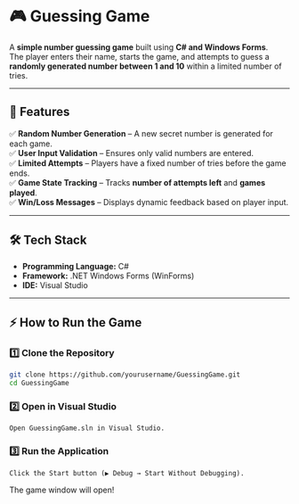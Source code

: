 # 🎮 Guessing Game

A **simple number guessing game** built using **C# and Windows Forms**.  
The player enters their name, starts the game, and attempts to guess a **randomly generated number between 1 and 10** within a limited number of tries.

---

## 🚀 Features
✅ **Random Number Generation** – A new secret number is generated for each game.  
✅ **User Input Validation** – Ensures only valid numbers are entered.  
✅ **Limited Attempts** – Players have a fixed number of tries before the game ends.  
✅ **Game State Tracking** – Tracks **number of attempts left** and **games played**.  
✅ **Win/Loss Messages** – Displays dynamic feedback based on player input.  

---

## 🛠️ Tech Stack
- **Programming Language:** C#  
- **Framework:** .NET Windows Forms (WinForms)  
- **IDE:** Visual Studio  

---

## ⚡ How to Run the Game
### 1️⃣ Clone the Repository  
```bash
git clone https://github.com/yourusername/GuessingGame.git
cd GuessingGame
```
### 2️⃣ Open in Visual Studio
```
Open GuessingGame.sln in Visual Studio.
```
### 3️⃣ Run the Application
```
Click the Start button (▶ Debug → Start Without Debugging).
```
The game window will open!
